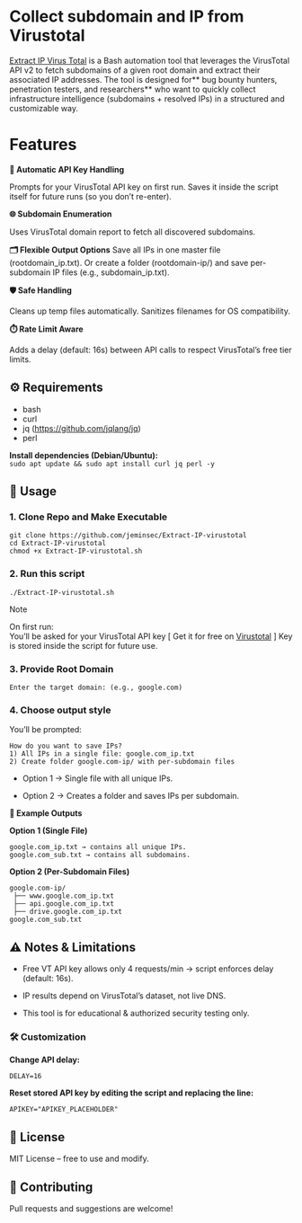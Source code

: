 # Collect subdomain and IP from Virustotal

[Extract IP Virus Total](https://github.com/jeminsec/Extract-IP-virustotal) is a Bash automation tool that leverages the VirusTotal API v2 to fetch subdomains of a given root domain and extract their associated IP addresses.
The tool is designed for** bug bounty hunters, penetration testers, and researchers** who want to quickly collect infrastructure intelligence (subdomains + resolved IPs) in a structured and customizable way.

# Features
**🔑 Automatic API Key Handling**

Prompts for your VirusTotal API key on first run.
Saves it inside the script itself for future runs (so you don’t re-enter).

**🌐 Subdomain Enumeration**

Uses VirusTotal domain report to fetch all discovered subdomains.

**🗂️ Flexible Output Options**
Save all IPs in one master file (rootdomain_ip.txt).
Or create a folder (rootdomain-ip/) and save per-subdomain IP files (e.g., subdomain_ip.txt).

**🛡️ Safe Handling**

Cleans up temp files automatically.
Sanitizes filenames for OS compatibility.

**⏱️ Rate Limit Aware**

Adds a delay (default: 16s) between API calls to respect VirusTotal’s free tier limits.


## ⚙️ Requirements

- bash  
- curl    
- jq (https://github.com/jqlang/jq)  
- perl

**Install dependencies (Debian/Ubuntu):**  
``` sudo apt update && sudo apt install curl jq perl -y ```

## 🚀 Usage
### 1. Clone Repo and Make Executable
```
git clone https://github.com/jeminsec/Extract-IP-virustotal
cd Extract-IP-virustotal 
chmod +x Extract-IP-virustotal.sh
```

### 2. Run this script
```
./Extract-IP-virustotal.sh
```

> [!NOTE]
> On first run:  
> You’ll be asked for your VirusTotal API key [ Get it for free on [Virustotal](https://www.virustotal.com/) ]
> Key is stored inside the script for future use.

### 3. Provide Root Domain
```
Enter the target domain: (e.g., google.com)
```

### 4. Choose output style
You’ll be prompted:
```
How do you want to save IPs?
1) All IPs in a single file: google.com_ip.txt
2) Create folder google.com-ip/ with per-subdomain files
```
- Option 1 → Single file with all unique IPs.  
* Option 2 → Creates a folder and saves IPs per subdomain.

**📂 Example Outputs**  

**Option 1 (Single File)**
```
google.com_ip.txt → contains all unique IPs.
google.com_sub.txt → contains all subdomains.
```

**Option 2 (Per-Subdomain Files)**
```
google.com-ip/
 ├── www.google.com_ip.txt
 ├── api.google.com_ip.txt
 ├── drive.google.com_ip.txt
google.com_sub.txt

```

## ⚠️ Notes & Limitations
- Free VT API key allows only 4 requests/min → script enforces delay (default: 16s).  
* IP results depend on VirusTotal’s dataset, not live DNS.  
+ This tool is for educational & authorized security testing only.

### 🛠️ Customization

 **Change API delay:**
 ```
 DELAY=16
 ```
 **Reset stored API key by editing the script and replacing the line:**
 ```
 APIKEY="APIKEY_PLACEHOLDER"
 ```

## 📜 License
MIT License – free to use and modify.

## 🤝 Contributing
Pull requests and suggestions are welcome!
